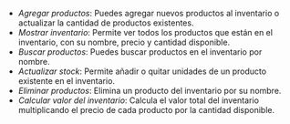 
- *Agregar productos*: Puedes agregar nuevos productos al inventario o actualizar la cantidad de productos existentes.
- *Mostrar inventario*: Permite ver todos los productos que están en el inventario, con su nombre, precio y cantidad disponible.
- *Buscar productos*: Puedes buscar productos en el inventario por nombre.
- *Actualizar stock*: Permite añadir o quitar unidades de un producto existente en el inventario.
- *Eliminar productos*: Elimina un producto del inventario por su nombre.
- *Calcular valor del inventario*: Calcula el valor total del inventario multiplicando el precio de cada producto por la cantidad disponible.
